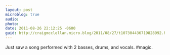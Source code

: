 ```yaml
---
layout: post
microblog: true
audio: 
photo: 
date: 2011-08-26 22:12:25 -0600
guid: http://craigmcclellan.micro.blog/2011/08/27/t107304436719828992.html
---
```

Just saw a song performed with 2 basses, drums, and vocals. #magic.
